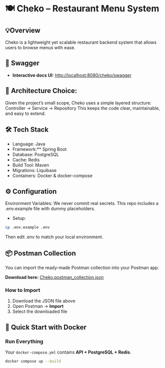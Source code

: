 # 🍽️ Cheko – Restaurant Menu System

## 💡Overview
 Cheko is a lightweight yet scalable restaurant backend system that allows users to browse menus with ease.
 
## 📘 Swagger

- **Interactive docs UI:** [http://localhost:8080/cheko/swagger](http://localhost:8080/cheko/swagger)  

##  📂 Architecture Choice:
 Given the project’s small scope, Cheko uses a simple layered structure:
 Controller → Service → Repository
 This keeps the code clear, maintainable, and easy to extend.

##  🛠 Tech Stack
- Language: Java
- Framework:** Spring Boot
- Database: PostgreSQL
- Cache: Redis
- Build Tool: Maven 
- Migrations: Liquibase
- Containers: Docker & docker-compose

## ⚙️ Configuration
Environment Variables:
We never commit real secrets. This repo includes a .env.example file with dummy placeholders.
- Setup:
```bash
cp .env.example .env
```
Then edit .env to match your local environment.

## 📦 Postman Collection

You can import the ready-made Postman collection into your Postman app.

**Download here:** [Cheko.postman_collection.json](postman/Cheko.postman_collection.json)

### How to Import
1. Download the JSON file above  
2. Open Postman → **Import**  
3. Select the downloaded file  
  

## 🚀 Quick Start with Docker

### Run Everything
Your `docker-compose.yml` contains **API + PostgreSQL + Redis**.

```bash
docker compose up --build


